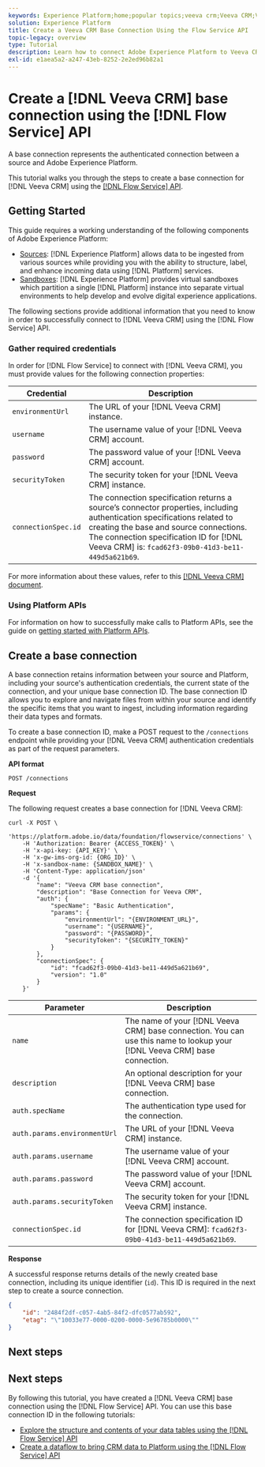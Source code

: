 ```yaml
---
keywords: Experience Platform;home;popular topics;veeva crm;Veeva CRM;Veeva;
solution: Experience Platform
title: Create a Veeva CRM Base Connection Using the Flow Service API
topic-legacy: overview
type: Tutorial
description: Learn how to connect Adobe Experience Platform to Veeva CRM using the Flow Service API.
exl-id: e1aea5a2-a247-43eb-8252-2e2ed96b82a1
---
```

# Create a [!DNL Veeva CRM] base connection using the [!DNL Flow Service] API

A base connection represents the authenticated connection between a source and Adobe Experience Platform.

This tutorial walks you through the steps to create a base connection for [!DNL Veeva CRM] using the [[!DNL Flow Service] API](https://www.adobe.io/experience-platform-apis/references/flow-service/).

## Getting Started

This guide requires a working understanding of the following components of Adobe Experience Platform:

* [Sources](../../../../home.md): [!DNL Experience Platform] allows data to be ingested from various sources while providing you with the ability to structure, label, and enhance incoming data using [!DNL Platform] services.
* [Sandboxes](../../../../../sandboxes/home.md): [!DNL Experience Platform] provides virtual sandboxes which partition a single [!DNL Platform] instance into separate virtual environments to help develop and evolve digital experience applications.

The following sections provide additional information that you need to know in order to successfully connect to [!DNL Veeva CRM] using the [!DNL Flow Service] API.

### Gather required credentials

In order for [!DNL Flow Service] to connect with [!DNL Veeva CRM], you must provide values for the following connection properties:

| Credential | Description |
| ---------- | ----------- |
| `environmentUrl` | The URL of your [!DNL Veeva CRM] instance. |
| `username` | The username value of your [!DNL Veeva CRM] account. |
| `password` | The password value of your [!DNL Veeva CRM] account. |
| `securityToken` | The security token for your [!DNL Veeva CRM] instance. |
| `connectionSpec.id` | The connection specification returns a source’s connector properties, including authentication specifications related to creating the base and source connections. The connection specification ID for [!DNL Veeva CRM] is: `fcad62f3-09b0-41d3-be11-449d5a621b69`. |

For more information about these values, refer to this [[!DNL Veeva CRM] document](https://developer.veevacrm.com/doc/Content/rest-api.htm).

### Using Platform APIs

For information on how to successfully make calls to Platform APIs, see the guide on [getting started with Platform APIs](../../../../../landing/api-guide.md).

## Create a base connection

A base connection retains information between your source and Platform, including your source's authentication credentials, the current state of the connection, and your unique base connection ID. The base connection ID allows you to explore and navigate files from within your source and identify the specific items that you want to ingest, including information regarding their data types and formats.

To create a base connection ID, make a POST request to the `/connections` endpoint while providing your [!DNL Veeva CRM] authentication credentials as part of the request parameters.

**API format**

```https
POST /connections
```

**Request**

The following request creates a base connection for [!DNL Veeva CRM]:

```shell
curl -X POST \
    'https://platform.adobe.io/data/foundation/flowservice/connections' \
    -H 'Authorization: Bearer {ACCESS_TOKEN}' \
    -H 'x-api-key: {API_KEY}' \
    -H 'x-gw-ims-org-id: {ORG_ID}' \
    -H 'x-sandbox-name: {SANDBOX_NAME}' \
    -H 'Content-Type: application/json'
    -d '{
        "name": "Veeva CRM base connection",
        "description": "Base Connection for Veeva CRM",
        "auth": {
            "specName": "Basic Authentication",
            "params": {
                "environmentUrl": "{ENVIRONMENT_URL}",
                "username": "{USERNAME}",
                "password": "{PASSWORD}",
                "securityToken": "{SECURITY_TOKEN}"
            }
        },
        "connectionSpec": {
            "id": "fcad62f3-09b0-41d3-be11-449d5a621b69",
            "version": "1.0"
        }
    }'
```

| Parameter | Description |
| --- | --- |
| `name` | The name of your [!DNL Veeva CRM] base connection. You can use this name to lookup your [!DNL Veeva CRM] base connection. |
| `description` | An optional description for your [!DNL Veeva CRM] base connection. |
| `auth.specName` | The authentication type used for the connection. |
| `auth.params.environmentUrl` | The URL of your [!DNL Veeva CRM] instance. |
| `auth.params.username` | The username value of your [!DNL Veeva CRM] account. |
| `auth.params.password` | The password value of your [!DNL Veeva CRM] account. |
| `auth.params.securityToken` | The security token for your [!DNL Veeva CRM] instance. |
| `connectionSpec.id` | The connection specification ID for [!DNL Veeva CRM]: `fcad62f3-09b0-41d3-be11-449d5a621b69`. |

**Response**

A successful response returns details of the newly created base connection, including its unique identifier (`id`). This ID is required in the next step to create a source connection.

```json
{
    "id": "2484f2df-c057-4ab5-84f2-dfc0577ab592",
    "etag": "\"10033e77-0000-0200-0000-5e96785b0000\""
}
```

## Next steps

## Next steps

By following this tutorial, you have created a [!DNL Veeva CRM] base connection using the [!DNL Flow Service] API. You can use this base connection ID in the following tutorials:

* [Explore the structure and contents of your data tables using the [!DNL Flow Service] API](../../explore/tabular.md)
* [Create a dataflow to bring CRM data to Platform using the [!DNL Flow Service] API](../../collect/crm.md)
